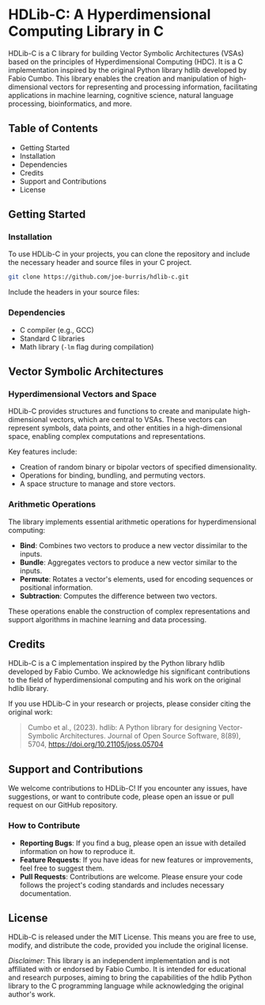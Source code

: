 # HDLib-C: A Hyperdimensional Computing Library in C

HDLib-C is a C library for building Vector Symbolic Architectures (VSAs) based on the principles of Hyperdimensional Computing (HDC). It is a C implementation inspired by the original Python library hdlib developed by Fabio Cumbo. This library enables the creation and manipulation of high-dimensional vectors for representing and processing information, facilitating applications in machine learning, cognitive science, natural language processing, bioinformatics, and more.

## Table of Contents
- Getting Started
- Installation
- Dependencies
- Credits
- Support and Contributions
- License

## Getting Started

### Installation
To use HDLib-C in your projects, you can clone the repository and include the necessary header and source files in your C project.

```bash
git clone https://github.com/joe-burris/hdlib-c.git
```
Include the headers in your source files:

### Dependencies
- C compiler (e.g., GCC)
- Standard C libraries
- Math library (`-lm` flag during compilation)

## Vector Symbolic Architectures

### Hyperdimensional Vectors and Space
HDLib-C provides structures and functions to create and manipulate high-dimensional vectors, which are central to VSAs. These vectors can represent symbols, data points, and other entities in a high-dimensional space, enabling complex computations and representations.

Key features include:
- Creation of random binary or bipolar vectors of specified dimensionality.
- Operations for binding, bundling, and permuting vectors.
- A space structure to manage and store vectors.

### Arithmetic Operations
The library implements essential arithmetic operations for hyperdimensional computing:
- **Bind**: Combines two vectors to produce a new vector dissimilar to the inputs.
- **Bundle**: Aggregates vectors to produce a new vector similar to the inputs.
- **Permute**: Rotates a vector's elements, used for encoding sequences or positional information.
- **Subtraction**: Computes the difference between two vectors.

These operations enable the construction of complex representations and support algorithms in machine learning and data processing.

## Credits
HDLib-C is a C implementation inspired by the Python library hdlib developed by Fabio Cumbo. We acknowledge his significant contributions to the field of hyperdimensional computing and his work on the original hdlib library.

If you use HDLib-C in your research or projects, please consider citing the original work:
> Cumbo et al., (2023). hdlib: A Python library for designing Vector-Symbolic Architectures. Journal of Open Source Software, 8(89), 5704, https://doi.org/10.21105/joss.05704

## Support and Contributions
We welcome contributions to HDLib-C! If you encounter any issues, have suggestions, or want to contribute code, please open an issue or pull request on our GitHub repository.

### How to Contribute
- **Reporting Bugs**: If you find a bug, please open an issue with detailed information on how to reproduce it.
- **Feature Requests**: If you have ideas for new features or improvements, feel free to suggest them.
- **Pull Requests**: Contributions are welcome. Please ensure your code follows the project's coding standards and includes necessary documentation.

## License
HDLib-C is released under the MIT License. This means you are free to use, modify, and distribute the code, provided you include the original license.

*Disclaimer*: This library is an independent implementation and is not affiliated with or endorsed by Fabio Cumbo. It is intended for educational and research purposes, aiming to bring the capabilities of the hdlib Python library to the C programming language while acknowledging the original author's work.

